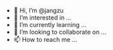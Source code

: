 - 👋 Hi, I’m @jangzu
- 👀 I’m interested in ...
- 🌱 I’m currently learning ...
- 💞️ I’m looking to collaborate on ...
- 📫 How to reach me ...

<!---
jangzu/jangzu is a ✨ special ✨ repository because its `README.md` (this file) appears on your GitHub profile.
You can click the Preview link to take a look at your changes.
--->
